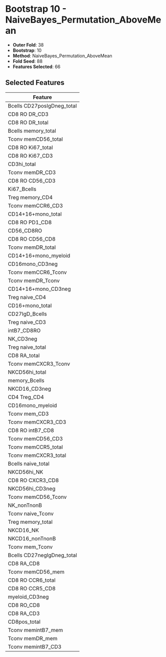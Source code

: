 # Bootstrap 10 - NaiveBayes_Permutation_AboveMean

- **Outer Fold**: 38
- **Bootstrap**: 10
- **Method**: NaiveBayes_Permutation_AboveMean
- **Fold Seed**: 88
- **Features Selected**: 66

## Selected Features

| Feature |
|---------|
| Bcells CD27posIgDneg_total |
| CD8 RO DR_CD3 |
| CD8 RO DR_total |
| Bcells memory_total |
| Tconv memCD56_total |
| CD8 RO Ki67_total |
| CD8  RO Ki67_CD3 |
| CD3hi_total |
| Tconv memDR_CD3 |
| CD8 RO CD56_CD3 |
| Ki67_Bcells |
| Treg memory_CD4 |
| Tconv memCCR6_CD3 |
| CD14+16+mono_total |
| CD8 RO PD1_CD8 |
| CD56_CD8RO |
| CD8 RO CD56_CD8 |
| Tconv memDR_total |
| CD14+16+mono_myeloid |
| CD16mono_CD3neg |
| Tconv memCCR6_Tconv |
| Tconv memDR_Tconv |
| CD14+16+mono_CD3neg |
| Treg naive_CD4 |
| CD16+mono_total |
| CD27IgD_Bcells |
| Treg naive_CD3 |
| intB7_CD8RO |
| NK_CD3neg |
| Treg naive_total |
| CD8 RA_total |
| Tconv memCXCR3_Tconv |
| NKCD56hi_total |
| memory_Bcells |
| NKCD16_CD3neg |
| CD4 Treg_CD4 |
| CD16mono_myeloid |
| Tconv mem_CD3 |
| Tconv memCXCR3_CD3 |
| CD8 RO intB7_CD8 |
| Tconv memCD56_CD3 |
| Tconv memCCR5_total |
| Tconv memCXCR3_total |
| Bcells naive_total |
| NKCD56hi_NK |
| CD8 RO CXCR3_CD8 |
| NKCD56hi_CD3neg |
| Tconv memCD56_Tconv |
| NK_nonTnonB |
| Tconv naive_Tconv |
| Treg memory_total |
| NKCD16_NK |
| NKCD16_nonTnonB |
| Tconv mem_Tconv |
| Bcells CD27negIgDneg_total |
| CD8 RA_CD8 |
| Tconv memCD56_mem |
| CD8 RO CCR6_total |
| CD8 RO CCR5_CD8 |
| myeloid_CD3neg |
| CD8 RO_CD8 |
| CD8 RA_CD3 |
| CD8pos_total |
| Tconv memintB7_mem |
| Tconv memDR_mem |
| Tconv memintB7_CD3 |

